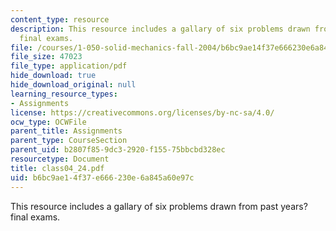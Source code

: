 ```yaml
---
content_type: resource
description: This resource includes a gallary of six problems drawn from past years?
  final exams.
file: /courses/1-050-solid-mechanics-fall-2004/b6bc9ae14f37e666230e6a845a60e97c_class04_24.pdf
file_size: 47023
file_type: application/pdf
hide_download: true
hide_download_original: null
learning_resource_types:
- Assignments
license: https://creativecommons.org/licenses/by-nc-sa/4.0/
ocw_type: OCWFile
parent_title: Assignments
parent_type: CourseSection
parent_uid: b2807f85-9dc3-2920-f155-75bbcbd328ec
resourcetype: Document
title: class04_24.pdf
uid: b6bc9ae1-4f37-e666-230e-6a845a60e97c
---
```

This resource includes a gallary of six problems drawn from past years? final exams.